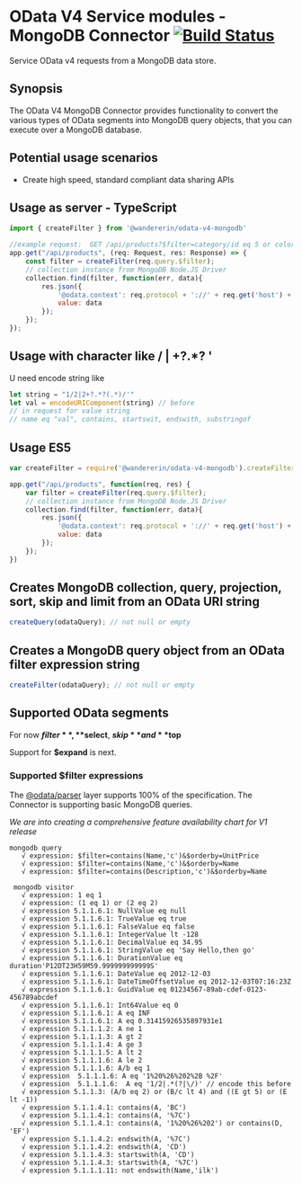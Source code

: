 # OData V4 Service modules - MongoDB Connector [![Build Status](https://travis-ci.org/WandererInVoids/odata-v4-mongodb.svg?branch=master)](https://travis-ci.org/WandererInVoids/odata-v4-mongodb)

Service OData v4 requests from a MongoDB data store.



## Synopsis
The OData V4 MongoDB Connector provides functionality to convert the various types of OData segments
into MongoDB query objects, that you can execute over a MongoDB database.

## Potential usage scenarios

- Create high speed, standard compliant data sharing APIs

## Usage as server - TypeScript
```javascript
import { createFilter } from '@wandererin/odata-v4-mongodb'

//example request:  GET /api/products?$filter=category/id eq 5 or color eq 'Red'
app.get("/api/products", (req: Request, res: Response) => {
    const filter = createFilter(req.query.$filter);
    // collection instance from MongoDB Node.JS Driver
    collection.find(filter, function(err, data){
        res.json({
        	'@odata.context': req.protocol + '://' + req.get('host') + '/api/$metadata#products',
        	value: data
        });
    });
});
```
## Usage with character like / | +?.*? \'
U need encode string like 
```javascript 
let string = "1/2|2+?.*?(.*)/'"
let val = encodeURIComponent(string) // before
// in request for value string
// name eq "val", contains, startswit, endswith, substringof 
```


## Usage ES5
```javascript
var createFilter = require('@wandererin/odata-v4-mongodb').createFilter;

app.get("/api/products", function(req, res) {
    var filter = createFilter(req.query.$filter);
    // collection instance from MongoDB Node.JS Driver
    collection.find(filter, function(err, data){
        res.json({
        	'@odata.context': req.protocol + '://' + req.get('host') + '/api/$metadata#products',
        	value: data
        });
    });
})
```
## Creates MongoDB collection, query, projection, sort, skip and limit from an OData URI string
```javascript
createQuery(odataQuery); // not null or empty
```

## Creates a MongoDB query object from an OData filter expression string
```javascript
createFilter(odataQuery); // not null or empty
```


## Supported OData segments

For now **$filter**, **$select**, **$skip** and **$top**

Support for **$expand** is next.

### Supported $filter expressions

The [@odata/parser](https://github.com/Soontao/odata-v4-parser) layer supports 100% of the specification.
The Connector is supporting basic MongoDB queries.

*We are into creating a comprehensive feature availability chart for V1 release*

    mongodb query
       √ expression: $filter=contains(Name,'c')&$orderby=UnitPrice
       √ expression: $filter=contains(Name,'c')&$orderby=Name
       √ expression: $filter=contains(Description,'c')&$orderby=Name
   
     mongodb visitor
       √ expression: 1 eq 1
       √ expression: (1 eq 1) or (2 eq 2)
       √ expression 5.1.1.6.1: NullValue eq null
       √ expression 5.1.1.6.1: TrueValue eq true
       √ expression 5.1.1.6.1: FalseValue eq false
       √ expression 5.1.1.6.1: IntegerValue lt -128
       √ expression 5.1.1.6.1: DecimalValue eq 34.95
       √ expression 5.1.1.6.1: StringValue eq 'Say Hello,then go'
       √ expression 5.1.1.6.1: DurationValue eq duration'P12DT23H59M59.999999999999S'
       √ expression 5.1.1.6.1: DateValue eq 2012-12-03
       √ expression 5.1.1.6.1: DateTimeOffsetValue eq 2012-12-03T07:16:23Z
       √ expression 5.1.1.6.1: GuidValue eq 01234567-89ab-cdef-0123-456789abcdef
       √ expression 5.1.1.6.1: Int64Value eq 0
       √ expression 5.1.1.6.1: A eq INF
       √ expression 5.1.1.6.1: A eq 0.31415926535897931e1
       √ expression 5.1.1.1.2: A ne 1
       √ expression 5.1.1.1.3: A gt 2
       √ expression 5.1.1.1.4: A ge 3
       √ expression 5.1.1.1.5: A lt 2
       √ expression 5.1.1.1.6: A le 2
       √ expression 5.1.1.1.6: A/b eq 1
       √ expression  5.1.1.1.6: A eq '1%20%26%202%2B %2F'
       √ expression  5.1.1.1.6:  A eq '1/2|.*(?|\/)' // encode this before
       √ expression 5.1.1.3: (A/b eq 2) or (B/c lt 4) and ((E gt 5) or (E lt -1))
       √ expression 5.1.1.4.1: contains(A, 'BC')
       √ expression 5.1.1.4.1: contains(A, '%7C')
       √ expression 5.1.1.4.1: contains(A, '1%20%26%202') or contains(D, 'EF')
       √ expression 5.1.1.4.2: endswith(A, '%7C')
       √ expression 5.1.1.4.2: endswith(A, 'CD')
       √ expression 5.1.1.4.3: startswith(A, 'CD')
       √ expression 5.1.1.4.3: startswith(A, '%7C')
       √ expression 5.1.1.1.11: not endswith(Name,'ilk')

